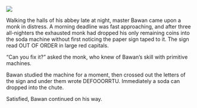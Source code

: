 ![](/pages/case-81/can.jpg)

Walking the halls of his abbey late at night, master Bawan came upon a monk in distress.  A morning deadline was fast approaching, and after three all-nighters the exhausted monk had dropped his only remaining coins into the soda machine without first noticing the paper sign taped to it.  The sign read OUT OF ORDER in large red capitals.

“Can you fix it?” asked the monk, who knew of Bawan’s skill with primitive machines.

Bawan studied the machine for a moment, then crossed out the letters of the sign and under them wrote DEFOOORRTU. Immediately a soda can dropped into the chute.

Satisfied, Bawan continued on his way.

